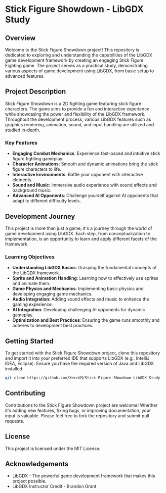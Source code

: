 # Stick Figure Showdown - LibGDX Study

## Overview
Welcome to the Stick Figure Showdown project! This repository is dedicated to exploring and understanding the capabilities of the LibGDX game development framework by creating an engaging Stick Figure Fighting game. The project serves as a practical study, demonstrating various aspects of game development using LibGDX, from basic setup to advanced features.

## Project Description
Stick Figure Showdown is a 2D fighting game featuring stick figure characters. The game aims to provide a fun and interactive experience while showcasing the power and flexibility of the LibGDX framework. Throughout the development process, various LibGDX features such as graphics rendering, animation, sound, and input handling are utilized and studied in-depth.

### Key Features
- **Engaging Combat Mechanics**: Experience fast-paced and intuitive stick figure fighting gameplay.
- **Character Animations**: Smooth and dynamic animations bring the stick figure characters to life.
- **Interactive Environments**: Battle your opponent with interactive elements.
- **Sound and Music**: Immersive audio experience with sound effects and background music.
- **Advanced AI Opponents**: Challenge yourself against AI opponents that adapt to different difficulty levels.

## Development Journey
This project is more than just a game; it's a journey through the world of game development using LibGDX. Each step, from conceptualization to implementation, is an opportunity to learn and apply different facets of the framework.

### Learning Objectives
- **Understanding LibGDX Basics**: Grasping the fundamental concepts of the LibGDX framework.
- **Sprite and Animation Handling**: Learning how to effectively use sprites and animate them.
- **Game Physics and Mechanics**: Implementing basic physics and developing engaging game mechanics.
- **Audio Integration**: Adding sound effects and music to enhance the gaming experience.
- **AI Integration**: Developing challenging AI opponents for dynamic gameplay.
- **Optimization and Best Practices**: Ensuring the game runs smoothly and adheres to development best practices.

## Getting Started
To get started with the Stick Figure Showdown project, clone this repository and import it into your preferred IDE that supports LibGDX (e.g., IntelliJ IDEA, Eclipse). Ensure you have the required version of Java and LibGDX installed.

```bash
git clone https://github.com/XerckM/Stick-Figure-Showdown-LibGDX-Study.git
```

## Contributing
Contributions to the Stick Figure Showdown project are welcome! Whether it's adding new features, fixing bugs, or improving documentation, your input is valuable. Please feel free to fork the repository and submit pull requests.

## License
This project is licensed under the MIT License.

## Acknowledgements
- LibGDX - The powerful game development framework that makes this project possible.
- LibGDX Instructor Credit - Brandon Grant
